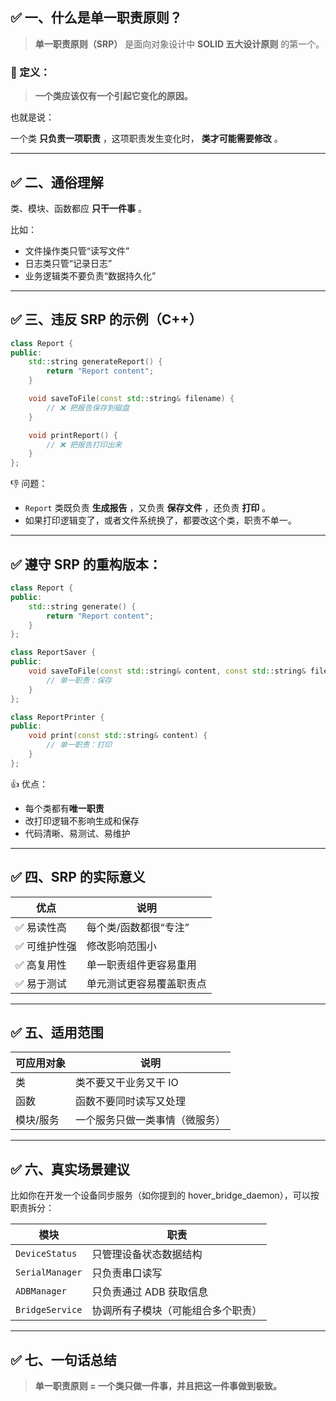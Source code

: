 ## ✅ 一、什么是单一职责原则？

> **单一职责原则（SRP）** 是面向对象设计中 **SOLID 五大设计原则** 的第一个。

### 🌟 定义：

> **一个类应该仅有一个引起它变化的原因。**

也就是说：

一个类 **只负责一项职责** ，这项职责发生变化时， **类才可能需要修改** 。

---

## ✅ 二、通俗理解

类、模块、函数都应 **只干一件事** 。

比如：

* 文件操作类只管“读写文件”
* 日志类只管“记录日志”
* 业务逻辑类不要负责“数据持久化”

---

## ✅ 三、违反 SRP 的示例（C++）

```c++
class Report {
public:
    std::string generateReport() {
        return "Report content";
    }

    void saveToFile(const std::string& filename) {
        // ❌ 把报告保存到磁盘
    }

    void printReport() {
        // ❌ 把报告打印出来
    }
};

```

👎 问题：

* `Report` 类既负责 **生成报告** ，又负责 **保存文件** ，还负责 **打印** 。
* 如果打印逻辑变了，或者文件系统换了，都要改这个类，职责不单一。

---

## ✅ 遵守 SRP 的重构版本：

```c++
class Report {
public:
    std::string generate() {
        return "Report content";
    }
};

class ReportSaver {
public:
    void saveToFile(const std::string& content, const std::string& filename) {
        // 单一职责：保存
    }
};

class ReportPrinter {
public:
    void print(const std::string& content) {
        // 单一职责：打印
    }
};

```

👍 优点：

* 每个类都有**唯一职责**
* 改打印逻辑不影响生成和保存
* 代码清晰、易测试、易维护

---

## ✅ 四、SRP 的实际意义

| 优点          | 说明                     |
| ------------- | ------------------------ |
| ✅ 易读性高   | 每个类/函数都很“专注”  |
| ✅ 可维护性强 | 修改影响范围小           |
| ✅ 高复用性   | 单一职责组件更容易重用   |
| ✅ 易于测试   | 单元测试更容易覆盖职责点 |

---

## ✅ 五、适用范围

| 可应用对象 | 说明                           |
| ---------- | ------------------------------ |
| 类         | 类不要又干业务又干 IO          |
| 函数       | 函数不要同时读写又处理         |
| 模块/服务  | 一个服务只做一类事情（微服务） |

---

## ✅ 六、真实场景建议

比如你在开发一个设备同步服务（如你提到的 hover_bridge_daemon），可以按职责拆分：

| 模块              | 职责                               |
| ----------------- | ---------------------------------- |
| `DeviceStatus`  | 只管理设备状态数据结构             |
| `SerialManager` | 只负责串口读写                     |
| `ADBManager`    | 只负责通过 ADB 获取信息            |
| `BridgeService` | 协调所有子模块（可能组合多个职责） |

---

## ✅ 七、一句话总结

> **单一职责原则 = 一个类只做一件事，并且把这一件事做到极致。**
>
